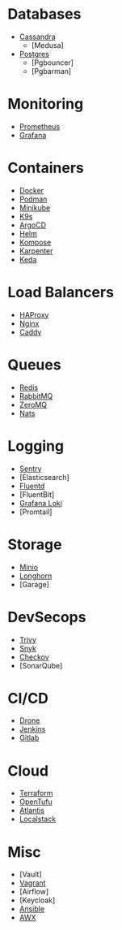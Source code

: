 # Databases
- [Cassandra](https://cassandra.apache.org/_/index.html)
    - [Medusa]
- [Postgres](https://www.postgresql.org/)
    - [Pgbouncer]
    - [Pgbarman]

# Monitoring
- [Prometheus](https://prometheus.io/)
- [Grafana](https://grafana.com/)

# Containers
- [Docker](https://www.docker.com/)
- [Podman](https://github.com/containers/podman)
- [Minikube](https://minikube.sigs.k8s.io/)
- [K9s](https://k9scli.io/)
- [ArgoCD](https://github.com/argoproj/argo-cd)
- [Helm](https://helm.sh/)
- [Kompose](https://kompose.io/)
- [Karpenter](https://karpenter.sh/)
- [Keda](https://keda.sh/)

# Load Balancers
- [HAProxy](https://www.haproxy.org/)
- [Nginx](http://nginx.org/)
- [Caddy](https://caddyserver.com/)

# Queues
- [Redis](https://redis.io/)
- [RabbitMQ](https://www.rabbitmq.com/)
- [ZeroMQ](https://github.com/zeromq)
- [Nats](https://nats.io/)

# Logging
- [Sentry](https://sentry.io/)
- [Elasticsearch]
- [Fluentd](https://www.fluentd.org/)
- [FluentBit]
- [Grafana Loki](https://github.com/grafana/loki)
- [Promtail]

# Storage
- [Minio](https://min.io/)
- [Longhorn](https://github.com/longhorn/longhorn)
- [Garage]

# DevSecops
- [Trivy](https://github.com/aquasecurity/trivy)
- [Snyk](https://snyk.io/)
- [Checkov](https://github.com/bridgecrewio/checkov)
- [SonarQube]

# CI/CD
- [Drone](https://github.com/drone/drone)
- [Jenkins](http://jenkins-ci.org/)
- [Gitlab](https://gitlab.com/)

# Cloud
- [Terraform](https://www.terraform.io/)
- [OpenTufu](https://opentofu.org/)
- [Atlantis](https://www.runatlantis.io/)
- [Localstack](https://github.com/localstack/localstack)

# Misc
- [Vault]
- [Vagrant](https://www.vagrantup.com/)
- [Airflow]
- [Keycloak]
- [Ansible](https://www.ansible.com/)
- [AWX](https://github.com/ansible/awx)